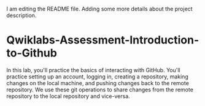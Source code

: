 I am editing the README file. Adding some more details about the project description.
# Qwiklabs-Assessment-Introduction-to-Github
In this lab, you'll practice the basics of interacting with GitHub. You'll practice setting up an account, logging in, creating a repository, making changes on the local machine, and pushing changes back to the remote repository. We use these git operations to share changes from the remote repository to the local repository and vice-versa.
